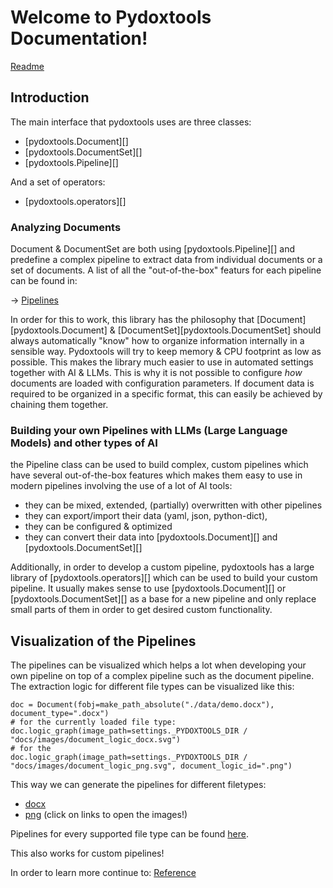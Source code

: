 # Welcome to Pydoxtools Documentation!

[Readme](readme_cp)

## Introduction

The main interface that pydoxtools uses are three classes:

- [pydoxtools.Document][]
- [pydoxtools.DocumentSet][]
- [pydoxtools.Pipeline][]

And a set of operators:

- [pydoxtools.operators][]

### Analyzing Documents

Document & DocumentSet are both using [pydoxtools.Pipeline][] and
predefine a complex pipeline to extract data from individual documents or
a set of documents. A list of all the "out-of-the-box" featurs for each pipeline
can be found in:

-> [Pipelines](pipelines)

In order for this to work, this library has the philosophy that [Document][pydoxtools.Document]
& [DocumentSet][pydoxtools.DocumentSet]
should always automatically "know" how to organize information internally in a
sensible way. Pydoxtools will try to keep memory & CPU footprint
as low as possible. This makes
the library much easier to use in automated settings together with AI & LLMs. This is
why it is not possible to configure *how* documents are loaded with configuration
parameters. If document data is required to be organized in a
specific format, this can easily be achieved by chaining them together.

### Building your own Pipelines with LLMs (Large Language Models) and other types of AI

the Pipeline class can be used to build complex, custom pipelines which
have several out-of-the-box features which makes them easy to use in
modern pipelines involving the use of a lot of AI tools:

- they can be mixed, extended, (partially) overwritten with other pipelines
- they can export/import their data (yaml, json, python-dict),
- they can be configured & optimized
- they can convert their data into [pydoxtools.Document][] and [pydoxtools.DocumentSet][]

Additionally, in order to develop a custom pipeline, pydoxtools has a large
library of [pydoxtools.operators][] which can be used to build your custom pipeline.
It usually makes sense to use [pydoxtools.Document][] or [pydoxtools.DocumentSet][]
as a base for a new pipeline and only replace small parts of them in order to
get desired custom functionality.

## Visualization of the Pipelines

The pipelines can be visualized which helps a lot when developing
your own pipeline on top of a complex pipeline such as the document pipeline.
The extraction logic for different file types can be visualized like this:

    doc = Document(fobj=make_path_absolute("./data/demo.docx"), document_type=".docx")
    # for the currently loaded file type:
    doc.logic_graph(image_path=settings._PYDOXTOOLS_DIR / "docs/images/document_logic_docx.svg")
    # for the 
    doc.logic_graph(image_path=settings._PYDOXTOOLS_DIR / "docs/images/document_logic_png.svg", document_logic_id=".png")

This way we can generate the pipelines for different filetypes:

- [docx](images/document_logic_docx.svg)
- [png](images/document_logic_png.svg)
  (click on links to open the images!)

Pipelines for every supported file type can be found
[here](https://github.com/Xyntopia/pydoxtools/tree/gh-pages/images).

This also works for custom pipelines!

In order to learn more continue to: [Reference](reference)
 


